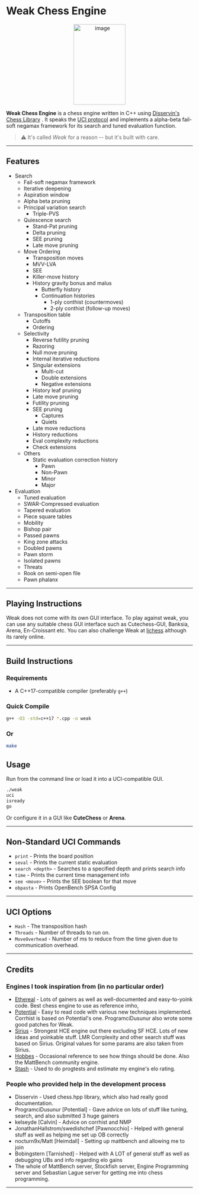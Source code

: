 # Weak Chess Engine

<p align="center">
  <img width="140.75" height="216.75" alt="image" src="https://github.com/user-attachments/assets/4b2c3769-cd6f-45d5-90df-6177eac07ebe" />
</p>

**Weak Chess Engine** is a chess engine written in C++ using [Disservin's Chess Library](https://github.com/Disservin/chess-library) . It speaks the [UCI protocol](https://en.wikipedia.org/wiki/Universal_Chess_Interface) and implements a alpha-beta fail-soft negamax framework for its search and tuned evaluation function.

> ⚠️ It's called *Weak* for a reason -- but it's built with care.

---

## Features

* Search
  * Fail-soft negamax framework
  * Iterative deepening
  * Aspiration window
  * Alpha beta pruning
  * Principal variation search
    * Triple-PVS
  * Quiescence search
    * Stand-Pat pruning
    * Delta pruning
    * SEE pruning
    * Late move pruning
  * Move Ordering
    * Transposition moves
    * MVV-LVA
    * SEE
    * Killer-move history
    * History gravity bonus and malus
      * Butterfly history
      * Continuation histories
        * 1-ply conthist (countermoves)
        * 2-ply conthist (follow-up moves)
  * Transposition table
    * Cutoffs
    * Ordering
  * Selectivity
    * Reverse futility pruning
    * Razoring
    * Null move pruning
    * Internal iterative reductions
    * Singular extensions
      * Multi-cut
      * Double extensions
      * Negative extensions
    * History leaf pruning
    * Late move pruning
    * Futility pruning
    * SEE pruning
      * Captures
      * Quiets
    * Late move reductions
    * History reductions
    * Eval complexity reductions
    * Check extensions
  * Others
    * Static evaluation correction history
      * Pawn
      * Non-Pawn
      * Minor
      * Major
* Evaluation
  * Tuned evaluation
  * SWAR-Compressed evaluation
  * Tapered evaluation
  * Piece square tables
  * Mobility
  * Bishop pair
  * Passed pawns
  * King zone attacks
  * Doubled pawns
  * Pawn storm
  * Isolated pawns
  * Threats
  * Rook on semi-open file
  * Pawn phalanx

---

## Playing Instructions
Weak does not come with its own GUI interface. To play against weak, you can use any suitable chess GUI interface such as Cutechess-GUI, Banksia, Arena, En-Croissant etc. You can also challenge Weak at [lichess](https://lichess.org/@/WeakChessEngine) although its rarely online. 

---

## Build Instructions

### Requirements

* A C++17-compatible compiler (preferably `g++`)

### Quick Compile

```bash
g++ -O3 -std=c++17 *.cpp -o weak
```

### Or
```bash
make
```

## Usage

Run from the command line or load it into a UCI-compatible GUI.

```bash
./weak
uci
isready
go
```

Or configure it in a GUI like **CuteChess** or **Arena**.

---

## Non-Standard UCI Commands
* `print` - Prints the board position
* `seval` - Prints the current static evaluation
* `search <depth>` - Searches to a specified depth and prints search info
* `time` - Prints the current time management info
* `see <move>` - Prints the SEE boolean for that move
* `obpasta` - Prints OpenBench SPSA Config

---

## UCI Options
* `Hash` - The transposition hash
* `Threads` - Number of threads to run on.
* `MoveOverhead` - Number of ms to reduce from the time given due to communication overhead.

---

## Credits

### Engines I took inspiration from (in no particular order)
* [Ethereal](https://github.com/AndyGrant/Ethereal) - Lots of gainers as well as well-documented and easy-to-yoink code. Best chess engine to use as reference imho,
* [Potential](https://github.com/ProgramciDusunur/Potential) - Easy to read code with various new techniques implemented. Corrhist is based on Potential's one. ProgramciDusunur also wrote some good patches for Weak.
* [Sirius](https://github.com/mcthouacbb/Sirius) - Strongest HCE engine out there excluding SF HCE. Lots of new ideas and yoinkable stuff. LMR Corrplexity and other search stuff was based on Sirius. Original values for some params are also taken from Sirius.
* [Hobbes](https://github.com/kelseyde/hobbes-chess-engine) - Occasional reference to see how things should be done. Also the MattBench community engine.
* [Stash](https://gitlab.com/mhouppin/stash-bot) - Used to do progtests and estimate my engine's elo rating.

### People who provided help in the development process
* Disservin - Used chess.hpp library, which also had really good documentation.
* ProgramciDusunur [Potential] - Gave advice on lots of stuff like tuning, search, and also submitted 3 huge gainers
* kelseyde [Calvin] - Advice on corrhist and NMP
* JonathanHallstrom/swedishchef [Pawnocchio] - Helped with general stuff as well as helping me set up OB correctly
* nocturn9x/Matt [Heimdall] - Setting up mattbench and allowing me to join
* Bobingstern [Tarnished] - Helped with A LOT of general stuff as well as debugging UBs and info regarding elo gains
* The whole of MattBench server, Stockfish server, Engine Programming server and Sebastian Lague server for getting me into chess programming.
---
